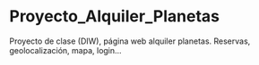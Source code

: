 # Proyecto_Alquiler_Planetas
Proyecto de clase (DIW), página web alquiler planetas. Reservas, geolocalización, mapa, login...
